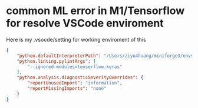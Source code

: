 # common ML error in M1/Tensorflow for resolve VSCode enviroment


Here is my .vsocde/setting for working enviroment of this
```json
{
    "python.defaultInterpreterPath": "/Users/ziyu4huang/miniforge3/envs/ray/bin/python",
    "python.linting.pylintArgs": [
        "--ignored-modules=tensorflow.keras"
    ],
    "python.analysis.diagnosticSeverityOverrides": {
        "reportUnusedImport": "information",
        "reportMissingImports": "none"
    }
}

```